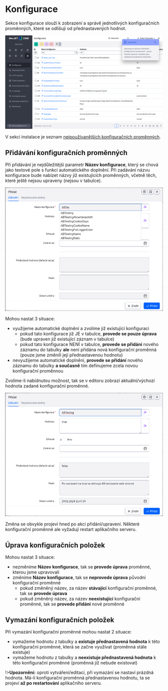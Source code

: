 # Konfigurace

Sekce konfigurace slouží k zobrazení a správě jednotlivých konfiguračních proměnných, které se odlišují od přednastavených hodnot.

![](page.png)

V sekci instalace je seznam [nejpoužívanějších konfiguračních proměnných](../../../install/config/README.md).

## Přidávání konfiguračních proměnných

Při přidávání je nejdůležitější parametr **Název konfigurace**, který se chová jako textové pole s funkcí automatického doplnění. Při zadávání názvu konfigurace bude nabízet názvy již existujících proměnných, včetně těch, které ještě nejsou upraveny (nejsou v tabulce).

![](editor_1.png)

Mohou nastat 3 situace:
- využijeme automatické doplnění a zvolíme již existující konfiguraci
  - pokud tato konfigurace již JE v tabulce, **provede se pouze úprava** (bude upraven již existující záznam v tabulce)
  - pokud tato konfigurace NENÍ v tabulce, **provede se přidání** nového záznamu do tabulky **ale** není přidána nová konfigurační proměnná (pouze jsme změnili její přednastavenou hodnotu)
- nevyužijeme automatické doplnění, **provede se přidání** nového záznamu do tabulky **a současně** tím definujeme zcela novou konfigurační proměnnou

Zvolíme-li nabídnutou možnost, tak se v editoru zobrazí aktuální/výchozí hodnota zadané konfigurační proměnné.

![](editor_2.png)

Změna se obvykle projeví hned po akci přidání/upravení. Některé konfigurační proměnné ale vyžadují restart aplikačního serveru.

## Úprava konfiguračních položek

Mohou nastat 3 situace:
- nezměníme **Název konfigurace**, tak se **provede úprava** proměnné, kterou jsme upravovali
- změníme **Název konfigurace**, tak se **neprovede úprava** původní konfigurační proměnné
  - pokud změněný název, za název **stávající** konfigurační proměnné, tak se **provede úprava**
  - pokud změněný název, za název **neexistující** konfigurační proměnné, tak se **provede přidání** nové proměnné

## Vymazání konfiguračních položek

Při vymazání konfigurační proměnné mohou nastat 2 situace:
- vymažeme hodnotu z tabulky a **existuje přednastavená hodnota** k této konfigurační proměnné, která se začne využívat (proměnná stále existuje)
- vymažeme hodnotu z tabulky a **neexistuje přednastavená hodnota** k této konfigurační proměnné (proměnná již nebude existovat)

!>**Upozornění:** oproti vytváření/editaci, při vymazání se nastaví prázdná hodnota. Má-li konfigurační proměnná přednastavenou hodnotu, ta se projeví **až po restartování** aplikačního serveru.
